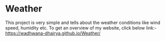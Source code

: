 # Weather
This project is very simple and tells about the weather conditions like wind speed, humidity etc.
To get an overview of my website, click below link:-
https://wadhwana-dhairya.github.io/Weather/
